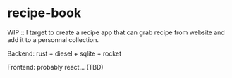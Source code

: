 # recipe-book

WIP :: I target to create a recipe app that can grab recipe from website and add it to a personnal collection.

Backend: 
rust + diesel + sqlite + rocket 

Frontend:
probably react... (TBD)
